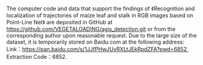 The computer code and data that support the findings of 
《Recognition and localization of trajectories of maize leaf and stalk in RGB images based on Point-Line Net》
are deposited in GitHub at 
https://github.com/VEGETALOADING/agis_detection.git
or from the corresponding author upon reasonable request.
Due to the large size of the dataset, it is temporarily stored on Baidu.com at the following address: 
Link：https://pan.baidu.com/s/1JJfPHwJUvRXLtJEkRpdZFA?pwd=6852 
Extraction Code：6852.
